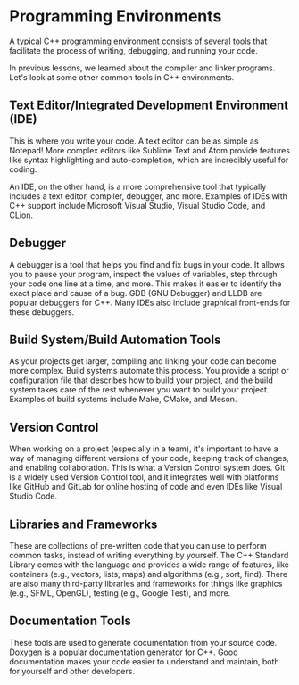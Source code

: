 # Programming Environments

A typical C++ programming environment consists of several tools that facilitate the process of writing, debugging, and running your code.

In previous lessons, we learned about the compiler and linker programs. Let's look at some other common tools in C++ environments.

## Text Editor/Integrated Development Environment (IDE)

This is where you write your code. A text editor can be as simple as Notepad! More complex editors like Sublime Text and Atom provide features like syntax highlighting and auto-completion, which are incredibly useful for coding.

An IDE, on the other hand, is a more comprehensive tool that typically includes a text editor, compiler, debugger, and more. Examples of IDEs with C++ support include Microsoft Visual Studio, Visual Studio Code, and CLion.

## Debugger

A debugger is a tool that helps you find and fix bugs in your code. It allows you to pause your program, inspect the values of variables, step through your code one line at a time, and more. This makes it easier to identify the exact place and cause of a bug. GDB (GNU Debugger) and LLDB are popular debuggers for C++. Many IDEs also include graphical front-ends for these debuggers.

## Build System/Build Automation Tools
As your projects get larger, compiling and linking your code can become more complex. Build systems automate this process. You provide a script or configuration file that describes how to build your project, and the build system takes care of the rest whenever you want to build your project. Examples of build systems include Make, CMake, and Meson.

## Version Control
When working on a project (especially in a team), it's important to have a way of managing different versions of your code, keeping track of changes, and enabling collaboration. This is what a Version Control system does. Git is a widely used Version Control tool, and it integrates well with platforms like GitHub and GitLab for online hosting of code and even IDEs like Visual Studio Code.

## Libraries and Frameworks
These are collections of pre-written code that you can use to perform common tasks, instead of writing everything by yourself. The C++ Standard Library comes with the language and provides a wide range of features, like containers (e.g., vectors, lists, maps) and algorithms (e.g., sort, find). There are also many third-party libraries and frameworks for things like graphics (e.g., SFML, OpenGL), testing (e.g., Google Test), and more.

## Documentation Tools
These tools are used to generate documentation from your source code. Doxygen is a popular documentation generator for C++. Good documentation makes your code easier to understand and maintain, both for yourself and other developers.